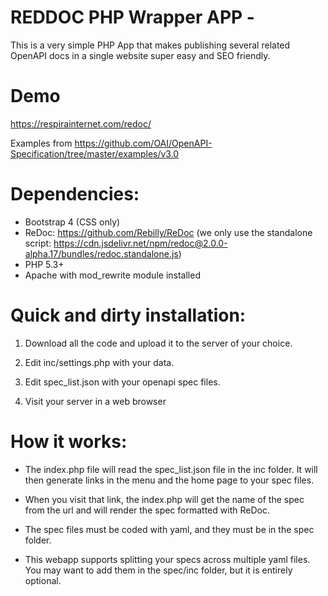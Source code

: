 # REDDOC PHP Wrapper APP - 

This is a very simple PHP App that makes publishing several related OpenAPI docs in a single website super easy and SEO friendly.


# Demo
https://respirainternet.com/redoc/

Examples from https://github.com/OAI/OpenAPI-Specification/tree/master/examples/v3.0


# Dependencies:
- Bootstrap 4 (CSS only)
- ReDoc: https://github.com/Rebilly/ReDoc (we only use the standalone script: https://cdn.jsdelivr.net/npm/redoc@2.0.0-alpha.17/bundles/redoc.standalone.js)
- PHP 5.3+
- Apache with mod_rewrite module installed


# Quick and dirty installation:
	
1. Download all the code and upload it to the server of your choice.

2. Edit inc/settings.php with your data.

3. Edit spec_list.json with your openapi spec files.

4. Visit your server in a web browser



# How it works:

- The index.php file will read the spec_list.json file in the inc folder. It will then generate links in the menu and the home page to your spec files.

- When you visit that link, the index.php will get the name of the spec from the url and will render the spec formatted with ReDoc.

- The spec files must be coded with yaml, and they must be in the spec folder.

- This webapp supports splitting your specs across multiple yaml files. You may want to add them in the spec/inc folder, but it is entirely optional.



